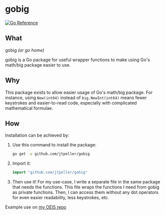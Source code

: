 # gobig

[![Go Reference](https://pkg.go.dev/badge/github.com/jtpeller/gobig.svg)](https://pkg.go.dev/github.com/jtpeller/gobig)

## What

gobig *(or go home)*

gobig is a Go package for useful wrapper functions to make using Go's math/big package easier to use.

## Why

This package exists to allow easier usage of Go's math/big package. For instance, using `New(int64)` instead of `big.NewInt(int64)` means fewer keystrokes and easier-to-read code, especially with complicated mathematical formulae.

## How

Installation can be achieved by:

1. Use this command to install the package:

    ```sh
    go get -u github.com/jtpeller/gobig
    ```

2. Import it:

    ```go
    import "github.com/jtpeller/gobig"
    ```

3. Then use it! For my use-case, I write a separate file in the same package that needs the functions. This file wraps the functions I need from gobig as private functions. Then, I can access them without any dot operators for even easier readability, less keystrokes, etc.

Example use on [my OEIS repo](https://github.com/jtpeller/OEIS/)
